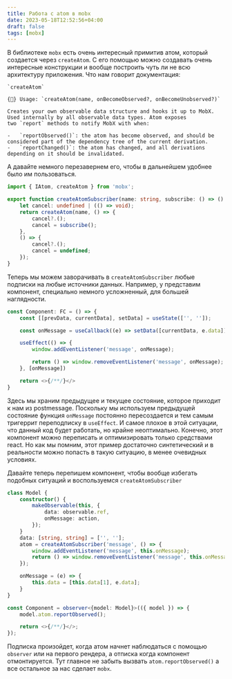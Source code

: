 ```yaml
---
title: Работа с atom в mobx
date: 2023-05-18T12:52:56+04:00
draft: false
tags: [mobx]
---
```


В библиотеке `mobx`  есть очень интересный примитив атом, который создается через `createAtom`. С его помощью можно создавать очень интересные конструкции и вообще построить чуть ли не всю архитектуру приложения. Что нам говорит документация:

```
`createAtom`

{🚀} Usage: `createAtom(name, onBecomeObserved?, onBecomeUnobserved?)`

Creates your own observable data structure and hooks it up to MobX. Used internally by all observable data types. Atom exposes two `report` methods to notify MobX with when:

-   `reportObserved()`: the atom has become observed, and should be considered part of the dependency tree of the current derivation.
-   `reportChanged()`: the atom has changed, and all derivations depending on it should be invalidated.
```

А давайте немного перезавернем его, чтобы в дальнейшем удобнее было им пользоваться.

```ts
import { IAtom, createAtom } from 'mobx';

export function createAtomSubscriber(name: string, subscribe: () => () => void): IAtom {
	let cancel: undefined | (() => void);
	return createAtom(name, () => {
		cancel?.();
		cancel = subscribe();
	},
	() => {
		cancel?.();
		cancel = undefined;
	});
}
```

Теперь мы можем заворачивать в `createAtomSubscriber` любые подписки на любые источники данных. Например, у представим компонент, специально немного усложненный, для большей наглядности.

```ts
const Component: FC = () => {
	const [[prevData, currentData], setData] = useState(['', '']);

	const onMessage = useCallback((e) => setData([currentData, e.data]), [currentData]);

	useEffect(() => {
		window.addEventListener('message', onMessage);

		return () => window.removeEventListener('message', onMessage);
	}, [onMessage])

	return <>{/**/}</>
}
```

Здесь мы храним предыдущее и текущее состояние, которое приходит к нам из postmessage. Поскольку мы используем предыдущей состояние функция `onMessage`  постоянно пересоздается и тем самым тригеррит переподписку в `useEffect`.  И самое плохое в этой ситуации, что данный код будет работать, но крайне неоптимально. Конечно, этот компонент можно переписать и оптимизировать только средствами react. Но как мы помним, этот пример достаточно синтетический и в реальности можно попасть в такую ситуацию, в менее очевидных условиях.

Давайте теперь перепишем компонент, чтобы вообще избегать подобных ситуаций и воспользуемся `createAtomSubscriber`

```ts
class Model {
	constructor() {
		makeObservable(this, {
			data: observable.ref,
			onMessage: action,
		});
	}
	data: [string, string] = ['', ''];
	atom = createAtomSubscriber('message', () => {
		window.addEventListener('message', this.onMessage);
		return () => window.removeEventListener('message', this.onMessage);
	});

    onMessage = (e) => {
	    this.data = [this.data[1], e.data];
    }
}

const Component = observer<{model: Model}>(({ model }) => {
	model.atom.reportObserved();

	return <>{/**/}</>;
});
```

Подписка произойдет, когда атом начнет наблюдаться с помощью `observer` или на первого рендера, а отписка когда компонент отмонтируется. Тут главное не забыть вызвать `atom.reportObserved()` а все остальное за нас сделает `mobx`.
